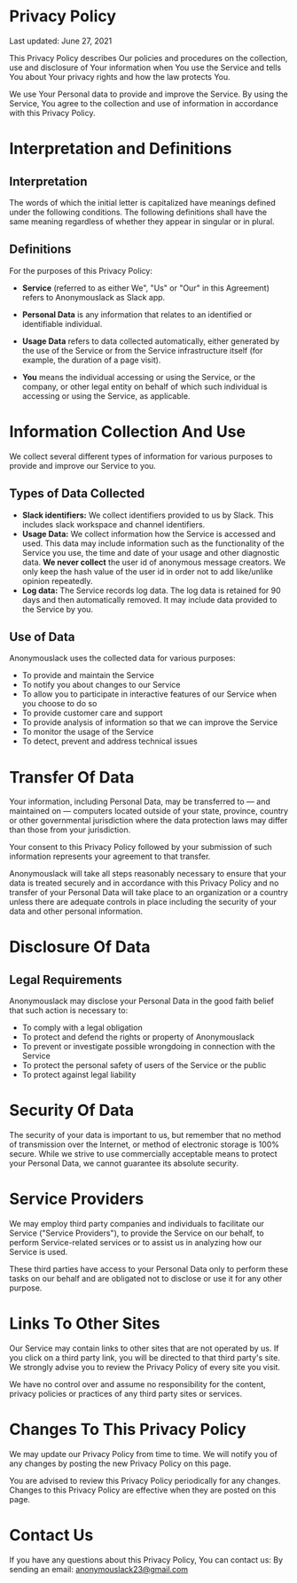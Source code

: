 # Privacy Policy
Last updated: June 27, 2021

This Privacy Policy describes Our policies and procedures on the collection,
use and disclosure of Your information when You use the Service and tells You
about Your privacy rights and how the law protects You.

We use Your Personal data to provide and improve the Service. By using the Service,
You agree to the collection and use of information in accordance with this Privacy Policy.

# Interpretation and Definitions

## Interpretation
The words of which the initial letter is capitalized have meanings defined under
the following conditions. The following definitions shall have the same meaning
regardless of whether they appear in singular or in plural.

## Definitions
For the purposes of this Privacy Policy:

- **Service** (referred to as either We", "Us" or "Our" in this Agreement) refers to Anonymouslack as Slack app.

- **Personal Data** is any information that relates to an identified or identifiable individual.

- **Usage Data** refers to data collected automatically, either generated by the use of the Service
  or from the Service infrastructure itself (for example, the duration of a page visit).

- **You** means the individual accessing or using the Service, or the company,
  or other legal entity on behalf of which such individual is accessing or using the Service, as applicable.

# Information Collection And Use
We collect several different types of information for various purposes to provide and improve our Service to you.

## Types of Data Collected
- **Slack identifiers:** We collect identifiers provided to us by Slack.
  This includes slack workspace and channel identifiers.
- **Usage Data:** We collect information how the Service is accessed and used.
  This data may include information such as the functionality of the Service you use,
  the time and date of your usage and other diagnostic data.
  **We never collect** the user id of anonymous message creators.
  We only keep the hash value of the user id in order not to add like/unlike opinion repeatedly.
- **Log data:** The Service records log data. The log data is retained for 90 days
  and then automatically removed. It may include data provided to the Service by you.

## Use of Data
Anonymouslack uses the collected data for various purposes:

- To provide and maintain the Service
- To notify you about changes to our Service
- To allow you to participate in interactive features of our Service when you choose to do so
- To provide customer care and support
- To provide analysis of information so that we can improve the Service
- To monitor the usage of the Service
- To detect, prevent and address technical issues

# Transfer Of Data
Your information, including Personal Data, may be transferred to — and maintained on — computers
located outside of your state, province, country or other governmental jurisdiction
where the data protection laws may differ than those from your jurisdiction.

Your consent to this Privacy Policy followed by your submission of such information represents your agreement to that transfer.

Anonymouslack will take all steps reasonably necessary to ensure that your data is treated securely and in accordance with this Privacy Policy and no transfer of your Personal Data will take place to an organization or a country unless there are adequate controls in place including the security of your data and other personal information.

# Disclosure Of Data

## Legal Requirements
Anonymouslack may disclose your Personal Data in the good faith belief that such action is necessary to:

- To comply with a legal obligation
- To protect and defend the rights or property of Anonymouslack
- To prevent or investigate possible wrongdoing in connection with the Service
- To protect the personal safety of users of the Service or the public
- To protect against legal liability

# Security Of Data
The security of your data is important to us, but remember that no method of
transmission over the Internet, or method of electronic storage is 100% secure.
While we strive to use commercially acceptable means to protect your Personal Data,
we cannot guarantee its absolute security.

# Service Providers
We may employ third party companies and individuals to facilitate our Service ("Service Providers"),
to provide the Service on our behalf, to perform Service-related services
or to assist us in analyzing how our Service is used.

These third parties have access to your Personal Data only to perform these tasks on
our behalf and are obligated not to disclose or use it for any other purpose.

# Links To Other Sites
Our Service may contain links to other sites that are not operated by us.
If you click on a third party link, you will be directed to that third party's site.
We strongly advise you to review the Privacy Policy of every site you visit.

We have no control over and assume no responsibility for the content,
privacy policies or practices of any third party sites or services.

# Changes To This Privacy Policy
We may update our Privacy Policy from time to time. We will notify you of any changes
by posting the new Privacy Policy on this page.

You are advised to review this Privacy Policy periodically for any changes.
Changes to this Privacy Policy are effective when they are posted on this page.

# Contact Us
If you have any questions about this Privacy Policy, You can contact us:
By sending an email: anonymouslack23@gmail.com
